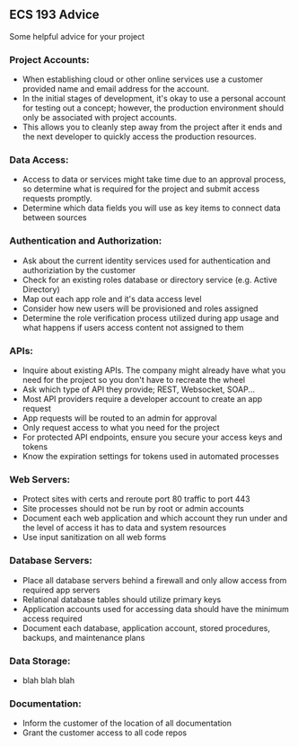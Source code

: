 ## ECS 193 Advice

Some helpful advice for your project

### Project Accounts:

- When establishing cloud or other online services use a customer provided name and email address for the account. 
- In the initial stages of development, it's okay to use a personal account for testing out a concept; however, the production environment should only be associated with project accounts.
- This allows you to cleanly step away from the project after it ends and the next developer to quickly access the production resources.


### Data Access:

- Access to data or services might take time due to an approval process, so determine what is required for the project and submit access requests promptly.
- Determine which data fields you will use as key items to connect data between sources


### Authentication and Authorization:

- Ask about the current identity services used for authentication and authoriziation by the customer
- Check for an existing roles database or directory service (e.g. Active Directory)
- Map out each app role and it's data access level
- Consider how new users will be provisioned and roles assigned
- Determine the role verification process utilized during app usage and what happens if users access content not assigned to them


### APIs:

- Inquire about existing APIs. The company might already have what you need for the project so you don't have to recreate the wheel
- Ask which type of API they provide; REST, Websocket, SOAP...
- Most API providers require a developer account to create an app request 
- App requests will be routed to an admin for approval
- Only request access to what you need for the project
- For protected API endpoints, ensure you secure your access keys and tokens
- Know the expiration settings for tokens used in automated processes


### Web Servers:

- Protect sites with certs and reroute port 80 traffic to port 443
- Site processes should not be run by root or admin accounts
- Document each web application and which account they run under and the level of access it has to data and system resources
- Use input sanitization on all web forms


### Database Servers:

- Place all database servers behind a firewall and only allow access from required app servers
- Relational database tables should utilize primary keys
- Application accounts used for accessing data should have the minimum access required
- Document each database, application account, stored procedures, backups, and maintenance plans


### Data Storage:

- blah blah blah


### Documentation:

- Inform the customer of the location of all documentation
- Grant the customer access to all code repos









